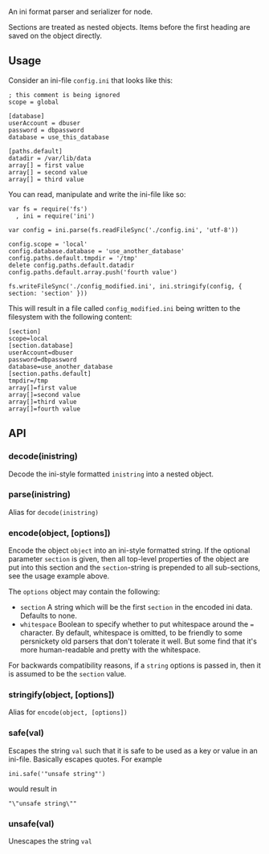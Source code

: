 An ini format parser and serializer for node.

Sections are treated as nested objects.  Items before the first
heading are saved on the object directly.

## Usage

Consider an ini-file `config.ini` that looks like this:

    ; this comment is being ignored
    scope = global

    [database]
    userAccount = dbuser
    password = dbpassword
    database = use_this_database

    [paths.default]
    datadir = /var/lib/data
    array[] = first value
    array[] = second value
    array[] = third value

You can read, manipulate and write the ini-file like so:

    var fs = require('fs')
      , ini = require('ini')

    var config = ini.parse(fs.readFileSync('./config.ini', 'utf-8'))

    config.scope = 'local'
    config.database.database = 'use_another_database'
    config.paths.default.tmpdir = '/tmp'
    delete config.paths.default.datadir
    config.paths.default.array.push('fourth value')

    fs.writeFileSync('./config_modified.ini', ini.stringify(config, { section: 'section' }))

This will result in a file called `config_modified.ini` being written
to the filesystem with the following content:

    [section]
    scope=local
    [section.database]
    userAccount=dbuser
    password=dbpassword
    database=use_another_database
    [section.paths.default]
    tmpdir=/tmp
    array[]=first value
    array[]=second value
    array[]=third value
    array[]=fourth value


## API

### decode(inistring)

Decode the ini-style formatted `inistring` into a nested object.

### parse(inistring)

Alias for `decode(inistring)`

### encode(object, [options])

Encode the object `object` into an ini-style formatted string. If the
optional parameter `section` is given, then all top-level properties
of the object are put into this section and the `section`-string is
prepended to all sub-sections, see the usage example above.

The `options` object may contain the following:

* `section` A string which will be the first `section` in the encoded
  ini data.  Defaults to none.
* `whitespace` Boolean to specify whether to put whitespace around the
  `=` character.  By default, whitespace is omitted, to be friendly to
  some persnickety old parsers that don't tolerate it well.  But some
  find that it's more human-readable and pretty with the whitespace.

For backwards compatibility reasons, if a `string` options is passed
in, then it is assumed to be the `section` value.

### stringify(object, [options])

Alias for `encode(object, [options])`

### safe(val)

Escapes the string `val` such that it is safe to be used as a key or
value in an ini-file. Basically escapes quotes. For example

    ini.safe('"unsafe string"')

would result in

    "\"unsafe string\""

### unsafe(val)

Unescapes the string `val`
